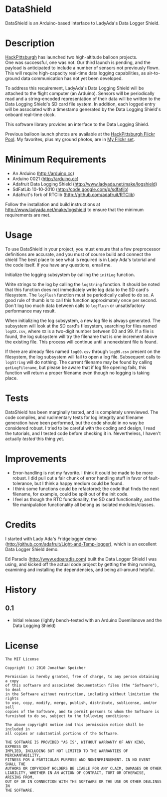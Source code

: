 DataShield
==========

DataShield is an Arduino-based interface to LadyAda's Data Logger Shield.

Description
===========

[HackPittsburgh](http://www.hackpittsburgh.org) has launched two high-altitude balloon projects.  
One was successful, one was not.  Our third launch is pending, and the payload is anticipated to 
include a number of sensors not previously flown.  This will require high-capacity real-time data 
logging capabilities, as air-to-ground data communication has not yet been developed.

To address this requirement, LadyAda's Data Logging Shield will be attached to the flight computer
(an Arduino).  Sensors will be periodically read and a string-encoded representation of their data
will be written to the Data Logging Shield's SD card file system.  In addition, each logged entry
will be associated with a timestamp generated by the Data Logging Shield's onboard real-time clock.

This software library provides an interface to the Data Logging Shield.

Previous balloon launch photos are available at the 
[HackPittsburgh Flickr Pool](http://www.flickr.com/groups/hackpgh).  My favorites, plus my ground
photos, are in [My Flickr set](http://www.flickr.com/photos/jonspeicher/sets/72157624683638916/).

Minimum Requirements
====================

* An Arduino (http://arduino.cc)
* Arduino 0021 (http://arduino.cc)
* Adafruit Data Logging Shield (http://www.ladyada.net/make/logshield)
* SdFatLib 10-10-2010 (http://code.google.com/p/sdfatlib)
* Adafruit's fork of RTClib (http://github.com/adafruit/RTClib)

Follow the installation and build instructions at http://www.ladyada.net/make/logshield to ensure
that the minimum requirements are met.

Usage
=====

To use DataShield in your project, you must ensure that a few preprocessor definitions are accurate,
and you must of course build and connect the shield  The best place to see what is required is in 
Lady Ada's tutorial and the code itself.  If you have any questions, email me.

Initialize the logging subsystem by calling the `initLog` function.

Write strings to the log by calling the `logString` function.  It should be noted that this function 
does not immediately write log data to the SD card's filesystem.  The `logFlush` function must be
periodically called to do so.  A good rule of thumb is to call this function approximately once per
second. Don't log too much data between calls to `logFlush` or unsatisfactory performance may
result.

When initializing the log subsystem, a new log file is always generated.  The subsystem will look at
the SD card's filesystem, searching for files named `logXX.csv`, where `XX` is a two-digit number
between 00 and 99.  If a file is found, the log subsystem will try the filename that is one 
increment above the existing file.  This process will continue until a nonexistent file is found.

If there are already files named `log00.csv` through `log99.csv` present on the filesystem, the log 
subsystem will fail to open a log file.  Subsequent calls to `logString` will do nothing.  The 
current filename may be found by calling `getLogFilename`, but please be aware that if log file 
opening fails, this function will return a proper filename even though no logging is taking place.

Tests
=====

DataShield has been marginally tested, and is completely unreviewed.  The code compiles, and 
rudimentary tests for log integrity and filename generation have been performed, but the code should
in no way be considered robust.  I tried to be careful with the coding and design, I read the 
tutorials, and I tested code before checking it in.  Nevertheless, I haven't actually *tested* this
thing yet.

Improvements
============

* Error-handling is not my favorite.  I think it could be made to be more robust.  I did pull out a
  fair chunk of error handling stuff in favor of fault-tolerance, but I think a happy medium could
  be found.
* I think some functions could be refactored; the code that finds the next filename, for example,
  could be split out of the init code.
* I feel as though the RTC functionality, the SD card functionality, and the file manipulation
  functionality all belong as isolated modules/classes.

Credits
=======

I started with Lady Ada's Fridgelogger demo (http://github.com/adafruit/Light-and-Temp-logger), 
which is an excellent Data Logger Shield demo.

Ed Paradis (http://www.edparadis.com) built the Data Logger Shield I was using, and kicked off the
actual code project by getting the thing running, examining and installing the dependencies, and
being all-around helpful.

History
=======

0.1
---

* Initial release (lightly bench-tested with an Arduino Duemilanove and the Data Logging Shield)

License
=======

    The MIT License

    Copyright (c) 2010 Jonathan Speicher

    Permission is hereby granted, free of charge, to any person obtaining a copy
    of this software and associated documentation files (the "Software"), to deal
    in the Software without restriction, including without limitation the rights
    to use, copy, modify, merge, publish, distribute, sublicense, and/or sell
    copies of the Software, and to permit persons to whom the Software is
    furnished to do so, subject to the following conditions:

    The above copyright notice and this permission notice shall be included in
    all copies or substantial portions of the Software.

    THE SOFTWARE IS PROVIDED "AS IS", WITHOUT WARRANTY OF ANY KIND, EXPRESS OR
    IMPLIED, INCLUDING BUT NOT LIMITED TO THE WARRANTIES OF MERCHANTABILITY,
    FITNESS FOR A PARTICULAR PURPOSE AND NONINFRINGEMENT. IN NO EVENT SHALL THE
    AUTHORS OR COPYRIGHT HOLDERS BE LIABLE FOR ANY CLAIM, DAMAGES OR OTHER
    LIABILITY, WHETHER IN AN ACTION OF CONTRACT, TORT OR OTHERWISE, ARISING FROM,
    OUT OF OR IN CONNECTION WITH THE SOFTWARE OR THE USE OR OTHER DEALINGS IN
    THE SOFTWARE.